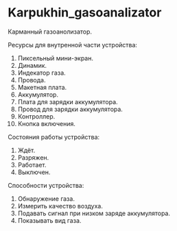 # Karpukhin_gasoanalizator
Карманный газоанолизатор.

Ресурсы для внутренной части устройства:
1. Пиксельный мини-экран.
2. Динамик.
3. Индекатор газа.
4. Провода.
5. Макетная плата.
6. Аккумулятор.
7. Плата для зарядки аккумулятора.
8. Провод для зарядки аккумулятора.
9. Контроллер.
10. Кнопка включения.

Состояния работы устройства:
1. Ждёт.
2. Разряжен.
3. Работает.
4. Выключен.

Способности устройства:
1. Обнаружение газа.
2. Измерить качество воздуха.
3. Подавать сигнал при низком заряде аккумулятора.
4. Показывать вид газа.
